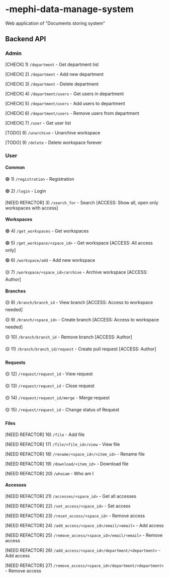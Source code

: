 # -mephi-data-manage-system

Web application of "Documents storing system" <MEPhI course>

## Backend API

### Admin

[CHECK] 1) `/department` - Get department list

[CHECK] 2) `/department` - Add new department

[CHECK] 3) `/department` - Delete department

[CHECK] 4) `/department/users` - Get users in department

[CHECK] 5) `/department/users` - Add users to department

[CHECK] 6) `/department/users` - Remove users from department

[CHECK] 7) `/user` - Get user list

[TODO] 8) `/unarchive` - Unarchive workspace

[TODO] 9) `/delete` - Delete workspace forever

### User

#### Common

🟢 1) `/registration` - Registration

🟢 2) `/login` - Login

[NEED REFACTOR] 3) `/search_for` - Search [ACCESS: Show all, open only workspaces with access]

#### Workspaces

🟢 4) `/get_workspaces` - Get workspaces

🟢 5) `/get_workspace/<space_id>` - Get workspace [ACCESS: All access only]

🟢 6) `/workspace/add` - Add new workspace

🟡 7) `/workspace/<space_id>/archive` - Archive workspace [ACCESS: Author]

#### Branches 

🟡 8) `/branch/branch_id` - View branch [ACCESS: Access to workspace needed]

🟡 9) `/branch/<space_id>` - Create branch [ACCESS: Access to workspace needed]

🟡 10) `/branch/branch_id` - Remove branch [ACCESS: Author]

🟡 11) `/branch/branch_id/request` - Create pull request [ACCESS: Author]

#### Requests

🟡 12) `/request/request_id` - View request

🟡 13) `/request/request_id` - Close request

🟡 14) `/request/request_id/merge` - Merge request

🟡 15) `/request/request_id` - Change status of Request

#### Files

[NEED REFACTOR] 16) `/file` - Add file

[NEED REFACTOR] 17) `/file/<file_id>/view` - View file

[NEED REFACTOR] 18) `/rename/<space_id>/<item_id>` - Rename file

[NEED REFACTOR] 19) `/download/<item_id>` - Download file

[NEED REFACTOR] 20) `/whoiam` - Who am I

#### Accesses

[NEED REFACTOR] 21) `/accesses/<space_id>` - Get all accesses

[NEED REFACTOR] 22) `/set_access/<space_id>` - Set access

[NEED REFACTOR] 23) `/reset_access/<space_id>` - Remove access

[NEED REFACTOR] 24) `/add_access/<space_id>/email/<email>` - Add access

[NEED REFACTOR] 25) `/remove_access/<space_id>/email/<email>` - Remove access

[NEED REFACTOR] 26) `/add_access/<space_id>/department/<department>` - Add access

[NEED REFACTOR] 27) `/remove_access/<space_id>/department/<department>` - Remove access


